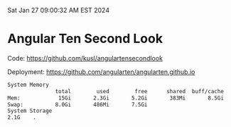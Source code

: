 Sat Jan 27 09:00:32 AM EST 2024

# Angular Ten Second Look

Code: https://github.com/kusl/angulartensecondlook

Deployment: https://github.com/angularten/angularten.github.io

```bash
System Memory
               total        used        free      shared  buff/cache   available
Mem:            15Gi       2.3Gi       5.2Gi       383Mi       8.5Gi        12Gi
Swap:          8.0Gi       486Mi       7.5Gi
System Storage
2.1G	.
```
```bash
